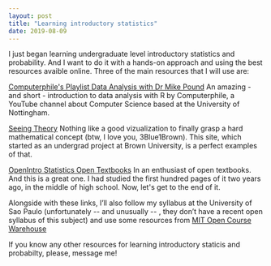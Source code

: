 ```yaml
--- 
layout: post
title: "Learning introductory statistics"
date: 2019-08-09
---
```


I just began learning undergraduate level introductory statistics and probability. And I want to do it with a hands-on approach and using the best resources avaible online. Three of the main resources that I will use are: 

[Computerphile's Playlist Data Analysis with Dr Mike Pound](https://www.youtube.com/playlist?list=PLzH6n4zXuckpfMu_4Ff8E7Z1behQks5ba)
An amazing - and short - introduction to data analysis with R by Computerphile, a YouTube channel about Computer Science based at the University of Nottingham.

[Seeing Theory](https://seeing-theory.brown.edu/)
Nothing like a good vizualization to finally grasp a hard mathematical concept (btw, I love you, 3Blue1Brown). This site, which started as an undergrad project at Brown University, is a perfect examples of that. 

[OpenIntro Statistics Open Textbooks](https://www.openintro.org/)
In an enthusiast of open textbooks. And this is a great one. I had studied the first hundred pages of it two years ago, in the middle of high school. Now, let's get to the end of it. 

Alongside with these links, I’ll also follow my syllabus at the University of Sao Paulo (unfortunately --  and unusually -- , they don’t have a recent open syllabus of this subject) and use some resources from [MIT Open Course Warehouse](https://ocw.mit.edu/courses/mathematics/18-05-introduction-to-probability-and-statistics-spring-2014/index.htm) 

If you know any other resources for learning introductory staticis and probabilty, please, message me!

